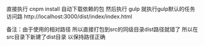 直接执行  cnpm  install 自动下载依赖的包
然后执行 gulp  就执行gulp默认的任务  
访问路   http://localhost:3000/dist/index/index.html


备注：由于使用的相对路径  所以直接打包到src的同级目录dist路径就错了   所以在src目录下新建了dist目录 以保持路径正确